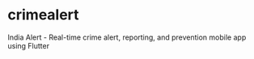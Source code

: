 # crimealert
India Alert - Real-time crime alert, reporting, and prevention mobile app using Flutter 
